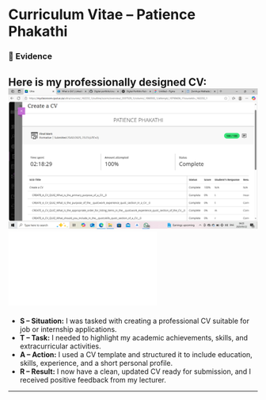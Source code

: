 # Curriculum Vitae – Patience Phakathi
### 📌 Evidence 
Here is my professionally designed CV:
![create-cv](./assets/cac.png)
![create-cv](./assets/cv.pdf)
---
- **S – Situation:** I was tasked with creating a professional CV suitable for job or internship applications.
- **T – Task:** I needed to highlight my academic achievements, skills, and extracurricular activities.
- **A – Action:** I used a CV template and structured it to include education, skills, experience, and a short personal profile.
- **R – Result:** I now have a clean, updated CV ready for submission, and I received positive feedback from my lecturer.

---
